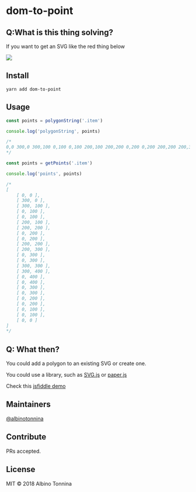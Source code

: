 # dom-to-point

## Q:What is this thing solving?

If you want to get an SVG like the red thing below

![](https://img.ziggi.org/h731a3oG.jpg)

## Install

```
yarn add dom-to-point
```

## Usage

```javascript
const points = polygonString('.item')

console.log('polygonString', points)

/*
0,0 300,0 300,100 0,100 0,100 200,100 200,200 0,200 0,200 200,200 200,300 0,300 0,300 300,300 300,400 0,400 0,400 0,300 0,300 0,200 0,200 0,100 0,100 0,0
*/
```

```javascript
const points = getPoints('.item')

console.log('points', points)

/*
[ 
    [ 0, 0 ],
    [ 300, 0 ],
    [ 300, 100 ],
    [ 0, 100 ],
    [ 0, 100 ],
    [ 200, 100 ],
    [ 200, 200 ],
    [ 0, 200 ],
    [ 0, 200 ],
    [ 200, 200 ],
    [ 200, 300 ],
    [ 0, 300 ],
    [ 0, 300 ],
    [ 300, 300 ],
    [ 300, 400 ],
    [ 0, 400 ],
    [ 0, 400 ],
    [ 0, 300 ],
    [ 0, 300 ],
    [ 0, 200 ],
    [ 0, 200 ],
    [ 0, 100 ],
    [ 0, 100 ],
    [ 0, 0 ] 
]
*/
```

## Q: What then?

You could add a polygon to an existing SVG or create one.

You could use a library, such as [SVG.js](http://svgjs.com/elements/#polyline-constructor) or [paper.js](http://paperjs.org)

Check this [jsfiddle demo](https://jsfiddle.net/albinotonnina/paoqv2c3/)

## Maintainers

[@albinotonnina](https://github.com/albinotonnina)

## Contribute

PRs accepted.

## License

MIT © 2018 Albino Tonnina
